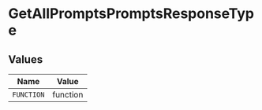 # GetAllPromptsPromptsResponseType


## Values

| Name       | Value      |
| ---------- | ---------- |
| `FUNCTION` | function   |